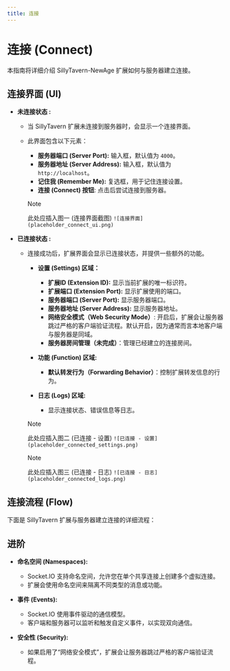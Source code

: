 ```yaml
---
title: 连接
---
```


# 连接 (Connect)

本指南将详细介绍 SillyTavern-NewAge 扩展如何与服务器建立连接。

## 连接界面 (UI)

* **未连接状态 :**
  * 当 SillyTavern 扩展未连接到服务器时，会显示一个连接界面。
  * 此界面包含以下元素：
    * **服务器端口 (Server Port):** 输入框，默认值为 `4000`。
    * **服务器地址 (Server Address):** 输入框，默认值为 `http://localhost`。
    * **记住我 (Remember Me):** 复选框，用于记住连接设置。
    * **连接 (Connect) 按钮**: 点击后尝试连接到服务器。

    > [!NOTE]
    > 此处应插入图一 (连接界面截图)
    > `![连接界面](placeholder_connect_ui.png)`  <!-- 占位符 -->

* **已连接状态 :**
  * 连接成功后，扩展界面会显示已连接状态，并提供一些额外的功能。
    * **设置 (Settings) 区域：**
      -    **扩展ID (Extension ID):** 显示当前扩展的唯一标识符。
      -    **扩展端口 (Extension Port):** 显示扩展使用的端口。
      -    **服务器端口 (Server Port):** 显示服务器端口。
      -   **服务器地址 (Server Address):** 显示服务器地址。
      -   **网络安全模式（Web Security Mode）**: 开启后，扩展会让服务器跳过严格的客户端验证流程。默认开启，因为通常而言本地客户端与服务器是同域。
      -   **服务器房间管理（未完成）**：管理已经建立的连接房间。

    * **功能 (Function) 区域:**
      - **默认转发行为（Forwarding Behavior）**：控制扩展转发信息的行为。

    * **日志 (Logs) 区域:**
      - 显示连接状态、错误信息等日志。

    > [!NOTE]
    > 此处应插入图二 (已连接 - 设置)
    > `![已连接 - 设置](placeholder_connected_settings.png)`  <!-- 占位符 -->

    > [!NOTE]
    > 此处应插入图三 (已连接 - 日志)
    > `![已连接 - 日志](placeholder_connected_logs.png)`  <!-- 占位符 -->

## 连接流程 (Flow)

下面是 SillyTavern 扩展与服务器建立连接的详细流程：

<ConnectFlowchart />


## 进阶

- **命名空间 (Namespaces):**
  * Socket.IO 支持命名空间，允许您在单个共享连接上创建多个虚拟连接。
  * 扩展会使用命名空间来隔离不同类型的消息或功能。

- **事件 (Events):**
  * Socket.IO 使用事件驱动的通信模型。
  * 客户端和服务器可以监听和触发自定义事件，以实现双向通信。

- **安全性 (Security):**
  * 如果启用了“网络安全模式”，扩展会让服务器跳过严格的客户端验证流程。
